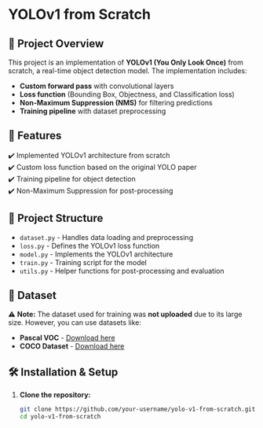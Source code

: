 # YOLOv1 from Scratch

## 📌 Project Overview  
This project is an implementation of **YOLOv1 (You Only Look Once)** from scratch, a real-time object detection model. The implementation includes:  
- **Custom forward pass** with convolutional layers  
- **Loss function** (Bounding Box, Objectness, and Classification loss)  
- **Non-Maximum Suppression (NMS)** for filtering predictions  
- **Training pipeline** with dataset preprocessing  

## 🚀 Features  
✔️ Implemented YOLOv1 architecture from scratch  
✔️ Custom loss function based on the original YOLO paper  
✔️ Training pipeline for object detection  
✔️ Non-Maximum Suppression for post-processing  

## 📂 Project Structure  
- `dataset.py` - Handles data loading and preprocessing  
- `loss.py` - Defines the YOLOv1 loss function  
- `model.py` - Implements the YOLOv1 architecture  
- `train.py` - Training script for the model  
- `utils.py` - Helper functions for post-processing and evaluation  

## 📂 Dataset  
⚠ **Note:** The dataset used for training was **not uploaded** due to its large size. However, you can use datasets like:  
- **Pascal VOC** - [Download here](http://host.robots.ox.ac.uk/pascal/VOC/)  
- **COCO Dataset** - [Download here](https://cocodataset.org/#download)  

## 🛠 Installation & Setup  
1. **Clone the repository:**  
   ```sh
   git clone https://github.com/your-username/yolo-v1-from-scratch.git
   cd yolo-v1-from-scratch
